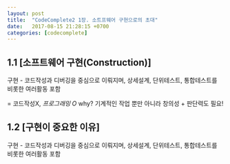 ```yaml
---
layout: post
title:  "CodeComplete2 1장. 소트프웨어 구현으로의 초대"
date:   2017-08-15 21:28:15 +0700
categories: [codecomplete]
---
```

## 1.1 [소프트웨어 구현(Construction)]
구현 - 코드작성과 디버깅을 중심으로 이뤄지며, 상세설계, 단위테스트, 통합테스트를 비롯한 여러활동 포함

= 코드작성X, *프로그래밍 O*  why? 기계적인 작업 뿐만 아니라 창의성 + 판단력도 필요!

## 1.2 [구현이 중요한 이유]
구현 - 코드작성과 디버깅을 중심으로 이뤄지며, 상세설계, 단위테스트, 통합테스트를 비롯한 여러활동 포함
